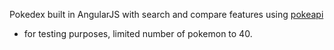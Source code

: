 Pokedex built in AngularJS with search and compare features using [pokeapi](http://pokeapi.co/)

- for testing purposes, limited number of pokemon to 40.
 